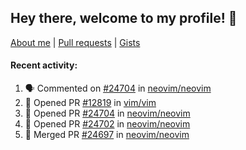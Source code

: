 ## Hey there, welcome to my profile! 👋

[About me](https://seandewar.github.io/)
 | [Pull requests](https://github.com/search?p=1&q=author%3Aseandewar+is%3Apr)
 | [Gists](https://gist.github.com/seandewar)

#### Recent activity:

<!--START_SECTION:activity-->
1. 🗣 Commented on [#24704](https://github.com/neovim/neovim/pull/24704#issuecomment-1681266092) in [neovim/neovim](https://github.com/neovim/neovim)
2. 💪 Opened PR [#12819](https://github.com/vim/vim/pull/12819) in [vim/vim](https://github.com/vim/vim)
3. 💪 Opened PR [#24704](https://github.com/neovim/neovim/pull/24704) in [neovim/neovim](https://github.com/neovim/neovim)
4. 💪 Opened PR [#24702](https://github.com/neovim/neovim/pull/24702) in [neovim/neovim](https://github.com/neovim/neovim)
5. 🎉 Merged PR [#24697](https://github.com/neovim/neovim/pull/24697) in [neovim/neovim](https://github.com/neovim/neovim)
<!--END_SECTION:activity-->
